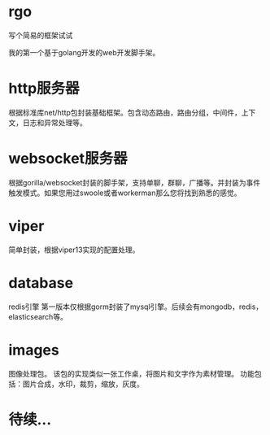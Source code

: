 # rgo
写个简易的框架试试

我的第一个基于golang开发的web开发脚手架。
# http服务器
根据标准库net/http包封装基础框架。包含动态路由，路由分组，中间件，上下文，日志和异常处理等。

# websocket服务器
根据gorilla/websocket封装的脚手架，支持单聊，群聊，广播等。并封装为事件触发模式。如果您用过swoole或者workerman那么您将找到熟悉的感觉。

# viper
简单封装，根据viper13实现的配置处理。

# database
redis引擎
第一版本仅根据gorm封装了mysql引擎。后续会有mongodb，redis，elasticsearch等。

# images
图像处理包。 该包的实现类似一张工作桌，将图片和文字作为素材管理。
功能包括：图片合成，水印，裁剪，缩放，灰度。

# 待续...
